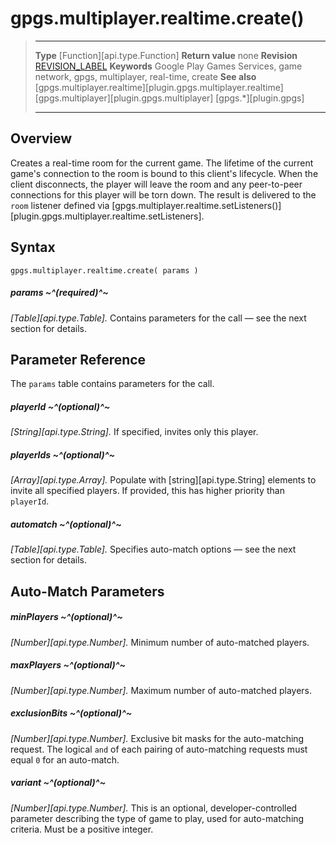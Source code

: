 # gpgs.multiplayer.realtime.create()

> --------------------- ------------------------------------------------------------------------------------------
> __Type__              [Function][api.type.Function]
> __Return value__      none
> __Revision__          [REVISION_LABEL](REVISION_URL)
> __Keywords__          Google Play Games Services, game network, gpgs, multiplayer, real-time, create
> __See also__          [gpgs.multiplayer.realtime][plugin.gpgs.multiplayer.realtime]
>						[gpgs.multiplayer][plugin.gpgs.multiplayer]
>                       [gpgs.*][plugin.gpgs]
> --------------------- ------------------------------------------------------------------------------------------

## Overview

Creates a real-time room for the current game. The lifetime of the current game's connection to the room is bound to this client's lifecycle. When the client disconnects, the player will leave the room and any <nobr>peer-to-peer</nobr> connections for this player will be torn down. The result is delivered to the `room` listener defined via [gpgs.multiplayer.realtime.setListeners()][plugin.gpgs.multiplayer.realtime.setListeners].

## Syntax

	gpgs.multiplayer.realtime.create( params )

##### params ~^(required)^~
_[Table][api.type.Table]._ Contains parameters for the call &mdash; see the next section for details.

## Parameter Reference

The `params` table contains parameters for the call.

##### playerId ~^(optional)^~
_[String][api.type.String]._ If specified, invites only this player.

##### playerIds ~^(optional)^~
_[Array][api.type.Array]._ Populate with [string][api.type.String] elements to invite all specified players. If provided, this has higher priority than `playerId`.

##### automatch ~^(optional)^~
_[Table][api.type.Table]._ Specifies auto-match options &mdash; see the next section for details.

## Auto-Match Parameters

##### minPlayers ~^(optional)^~
_[Number][api.type.Number]._ Minimum number of auto-matched players.

##### maxPlayers ~^(optional)^~
_[Number][api.type.Number]._ Maximum number of auto-matched players.

##### exclusionBits ~^(optional)^~
_[Number][api.type.Number]._ Exclusive bit masks for the <nobr>auto-matching</nobr> request. The logical `and` of each pairing of <nobr>auto-matching</nobr> requests must equal `0` for an <nobr>auto-match</nobr>.

##### variant ~^(optional)^~
_[Number][api.type.Number]._ This is an optional, <nobr>developer-controlled</nobr> parameter describing the type of game to play, used for <nobr>auto-matching</nobr> criteria. Must be a positive integer.
